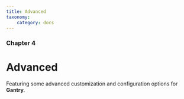 ```yaml
---
title: Advanced
taxonomy:
    category: docs
---
```


### Chapter 4

# Advanced

Featuring some advanced customization and configuration options for **Gantry**.